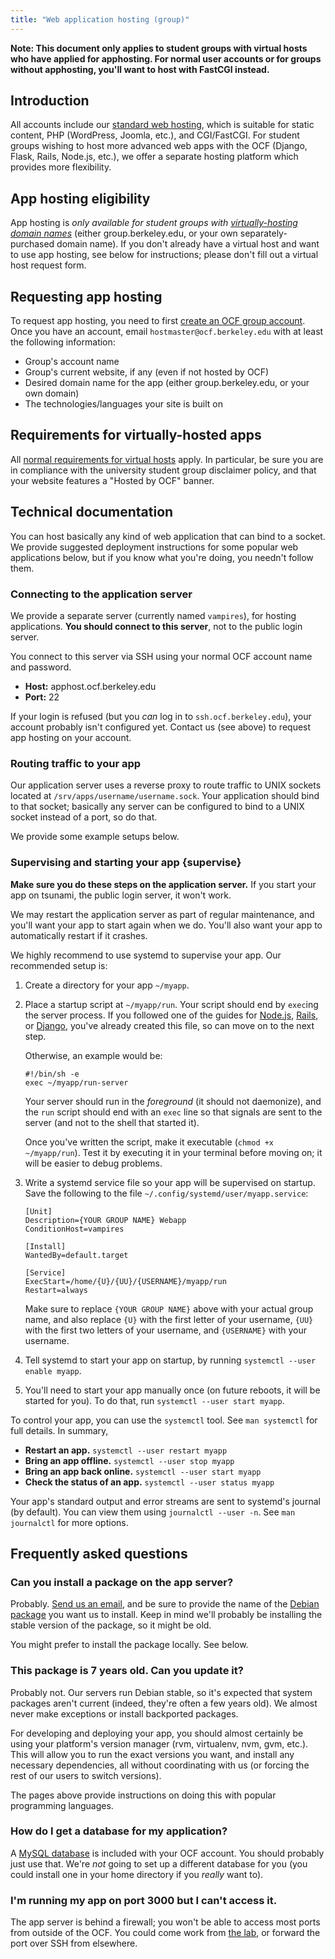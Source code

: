 ```yaml
---
title: "Web application hosting (group)"
---
```


**Note: This document only applies to student groups with virtual hosts who
have applied for apphosting. For normal user accounts or for groups without
apphosting, you'll want to host with FastCGI instead.**

## Introduction

All accounts include our [standard web hosting](/docs/services/web), which is
suitable for static content, PHP (WordPress, Joomla, etc.), and CGI/FastCGI.
For student groups wishing to host more advanced web apps with the OCF (Django,
Flask, Rails, Node.js, etc.), we offer a separate hosting platform which
provides more flexibility.

## App hosting eligibility

App hosting is _only available for student groups with [virtually-hosting domain names](/docs/services/vhost)_ (either group.berkeley.edu, or your own
separately-purchased domain name). If you don't already have a virtual host and
want to use app hosting, see below for instructions; please don't fill out a
virtual host request form.

## Requesting app hosting

To request app hosting, you need to first [create an OCF group account](/docs/membership). Once you have an account, email `hostmaster@ocf.berkeley.edu`
with at least the following information:

- Group's account name
- Group's current website, if any (even if not hosted by OCF)
- Desired domain name for the app (either group.berkeley.edu, or your own
  domain)
- The technologies/languages your site is built on

## Requirements for virtually-hosted apps

All [normal requirements for virtual hosts](/docs/services/vhost) apply. In
particular, be sure you are in compliance with the university student group
disclaimer policy, and that your website features a "Hosted by OCF" banner.

## Technical documentation

You can host basically any kind of web application that can bind to a socket.
We provide suggested deployment instructions for some popular web applications
below, but if you know what you're doing, you needn't follow them.

### Connecting to the application server

We provide a separate server (currently named `vampires`), for hosting
applications. **You should connect to this server**, not to the public login
server.

You connect to this server via SSH using your normal OCF account name and
password.

- **Host:** apphost.ocf.berkeley.edu
- **Port:** 22

If your login is refused (but you _can_ log in to `ssh.ocf.berkeley.edu`), your
account probably isn't configured yet. Contact us (see above) to request app
hosting on your account.

### Routing traffic to your app

Our application server uses a reverse proxy to route traffic to UNIX sockets
located at `/srv/apps/username/username.sock`. Your application should bind to
that socket; basically any server can be configured to bind to a UNIX socket
instead of a port, so do that.

We provide some example setups below.

### Supervising and starting your app {supervise}

**Make sure you do these steps on the application server.** If you start your
app on tsunami, the public login server, it won't work.

We may restart the application server as part of regular maintenance, and
you'll want your app to start again when we do. You'll also want your app to
automatically restart if it crashes.

We highly recommend to use systemd to supervise your app. Our recommended setup
is:

1.  Create a directory for your app `~/myapp`.

2.  Place a startup script at `~/myapp/run`. Your script should end by `exec`ing
    the server process. If you followed one of the guides for [Node.js](/docs/services/webapps/nodejs), [Rails](/docs/services/webapps/rails), or
    [Django](/docs/services/webapps/python), you've already created this file, so
    can move on to the next step.

    Otherwise, an example would be:

        #!/bin/sh -e
        exec ~/myapp/run-server

    Your server should run in the _foreground_ (it should not daemonize), and
    the `run` script should end with an `exec` line so that signals are sent to
    the server (and not to the shell that started it).

    Once you've written the script, make it executable (`chmod +x ~/myapp/run`).
    Test it by executing it in your terminal before moving on; it will be easier
    to debug problems.

3.  Write a systemd service file so your app will be supervised on startup. Save
    the following to the file `~/.config/systemd/user/myapp.service`:

        [Unit]
        Description={YOUR GROUP NAME} Webapp
        ConditionHost=vampires

        [Install]
        WantedBy=default.target

        [Service]
        ExecStart=/home/{U}/{UU}/{USERNAME}/myapp/run
        Restart=always

    Make sure to replace `{YOUR GROUP NAME}` above with your actual group name,
    and also replace `{U}` with the first letter of your username, `{UU}` with
    the first two letters of your username, and `{USERNAME}` with your username.

4.  Tell systemd to start your app on startup, by running `systemctl --user enable myapp`.

5.  You'll need to start your app manually once (on future reboots, it will be
    started for you). To do that, run `systemctl --user start myapp`.

To control your app, you can use the `systemctl` tool. See `man systemctl` for
full details. In summary,

- **Restart an app.** `systemctl --user restart myapp`
- **Bring an app offline.** `systemctl --user stop myapp`
- **Bring an app back online.** `systemctl --user start myapp`
- **Check the status of an app.** `systemctl --user status myapp`

Your app's standard output and error streams are sent to systemd's journal (by
default). You can view them using `journalctl --user -n`. See `man journalctl`
for more options.

## Frequently asked questions

### Can you install a package on the app server?

Probably. [Send us an email](/docs/internal/contact), and be sure to provide the name of
the [Debian package][dpkg] you want us to install. Keep in mind we'll probably
be installing the stable version of the package, so it might be old.

You might prefer to install the package locally. See below.

### This package is 7 years old. Can you update it?

Probably not. Our servers run Debian stable, so it's expected that system
packages aren't current (indeed, they're often a few years old). We almost
never make exceptions or install backported packages.

For developing and deploying your app, you should almost certainly be using
your platform's version manager (rvm, virtualenv, nvm, gvm, etc.). This will
allow you to run the exact versions you want, and install any necessary
dependencies, all without coordinating with us (or forcing the rest of our
users to switch versions).

The pages above provide instructions on doing this with popular programming
languages.

### How do I get a database for my application?

A [MySQL database](/docs/services/mysql) is included with your OCF account. You
should probably just use that. We're _not_ going to set up a different database
for you (you could install one in your home directory if you _really_ want to).

### I'm running my app on port 3000 but I can't access it.

The app server is behind a firewall; you won't be able to access most ports
from outside of the OCF. You could come work from [the lab](/docs/services/lab),
or forward the port over SSH from elsewhere.

[dpkg]: https://www.debian.org/distrib/packages#search_packages
